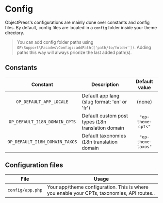 # Config

ObjectPress's configurations are mainly done over constants and config files. By default, config files are located in a `config` folder inside your theme directory.

> You can add config folder paths using `OP\Support\Facades\Config::addPath(['path/to/folder'])`. Adding paths this way will always priorize the last added path(s).

## Constants

| Constant  | Description  | Default value  |
|:---:|---|:---:|
| `OP_DEFAULT_APP_LOCALE`  | Default app lang (slug format: 'en' or 'fr')  | (none)  |
| `OP_DEFAULT_I18N_DOMAIN_CPTS` | Default custom post types i18n translation domain  |  `"op-theme-cpts"` |
| `OP_DEFAULT_I18N_DOMAIN_TAXOS` | Default taxonomies i18n translation domain  |  `"op-theme-taxos"` |


## Configuration files

| File  | Usage
|:---:|---|
| `config/app.php` | Your app/theme configuration. This is where you enable your CPTs, taxonomies, API routes.. |